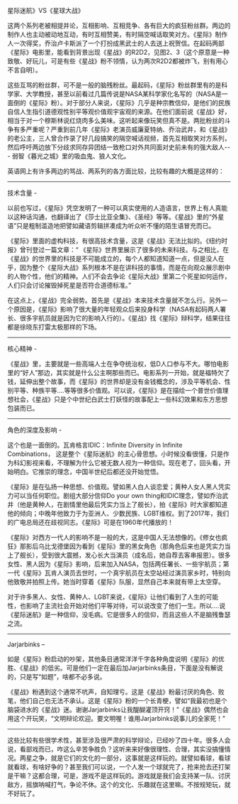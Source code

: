 星际迷航》VS《星球大战》

这两个系列老被相提并论，互相影响、互相竞争、各有巨大的疯狂粉丝群。两边的制作人也主动被动地互动，有时互相赞美，有时隔空喊话取笑对方。《星际》制作人一次得奖，乔治卢卡斯派了一个打扮成黑武士的人去送上祝贺信。在起码两部《星际》电影里，能看到背景出现《星战》的R2D2，见图2、3（这个原意是一种致敬、好玩儿，可是有些《星战》粉不领情，认为两次R2D2都被炸飞，别有用心不言自明）。

这些互骂的粉丝群，可不是一般的脑残粉丝。最起码，《星际》粉丝群里有的是科学家、大学教授，甚至以前看过几篇传说是NASA某科学家化名写的（NASA是一面倒的《星际》粉）。对于部分人来说，《星际》几乎是种宗教信仰，是他们的民族自信人生指引道德观性别平等观价值观宇宙观的来源。在他们面前说《星战》好，相当于对一个穆斯林说红烧肉多么美味。这听起来像玩笑但真不是。两批粉丝的斗争有多严重呢？严重到前几年《星际》老演员威廉夏特纳、乔治武井，和《星战》的老公主，三人曾合作录了好几段搞笑的隔空喊话视频，首先互相取笑对方系列，然后呼吁两边放下分歧求同存异团结一致枪口对外共同面对史前未有的强大敌人--- 弱智《暮光之城》里的吸血鬼、狼人文化。

英语网上有许多两边的骂战、两系列的各方面比较，比较有趣的大概是这样的：

-----------------------------

技术含量 -

以前也写过，《星际》凭空发明了一种可以真实使用的人造语言，世界上有人真能以这种话沟通，也翻译出了《莎士比亚全集》、《圣经》等等。《星战》里的“外星语”只是粗制滥造地把譬如藏语剪辑拼凑成为听众听不懂的陌生语冒充而已。

《星际》里面的虚构科技，有很高技术含量，这是《星战》无法比拟的。《纽约时报》曾刊登过一篇文章：“ 《星际》世界里展示了很多的未来科技。与之相比，在《星战》的世界里的科技是不可能成立的，每个人都知道知道一点，但是没人在乎，因为整个《星际大战》系列根本不是在讲科技的事情，而是在向观众展示剧中的人物个性，他们的精神。人们不会去争论《星际大战》里第二个死星如何运作，人们只会讨论摧毁掉死星是否符合道德标准。”

在这点上，《星战》完全弱势。首先是《星战》本来技术含量就不怎么行。另外一个原因是，《星际》影响了很大量的年轻观众后来投身科学（NASA有起码两人署长、很多宇航员就是因为它的影响入行的）。《星战》找《星际》辩科学，结果往往都是徐晓东打雷太极那样的下场。

-----------------------------

核心精神 -

《星战》里，主要就是一些高端人士在争夺统治权，低D人口参与不大。哪怕电影里的“好人”那边，其实就是什么公主啊那些而已。电影系列一开始，就是福特欠了钱，延伸出整个故事，而《星际》的世界却是没有金钱概念的，涉及平等机会、性别平等、种族平等....等等很多价值观。可以说，《星际》是在描绘一个普世价值理想社会，《星战》只是个中世纪白武士打妖怪的故事配上一些科幻效果和东方思想包装而已。

-----------------------------

角色的深度及影响 -

这个也是一面倒的。瓦肯格言IDIC：Infinite Diversity in Infinite Combinations， 这是整个《星际迷航》的主心骨思想。小时候没看很懂，只是作为科幻影视来看，不理解为什么它被无数人视为一种信仰。现在老了，回头看，开始明白。它推崇的理念，中国半世纪后都还没开始觉悟。

《星际》是在弘扬一种思想、价值观。譬如黑人白人谈恋爱；黄种人女人黑人凭实力可以当任何职位。剧组大部分信仰Do your own thing和IDIC理念，譬如乔治武井（他是黄种人，在剧情里他最后凭实力当上了舰长），拍《星际》时大家都知道他的倾向；中晚年他致力于为亚洲人、少数民族、LGBT维权。到了2017年，我们的广电总局还在歧视同志。《星际》可是在1960年代播放的！

《星际》对西方一代人的影响不是一般的大，这是中国人无法想像的。《修女也疯狂》那影后乌比戈德堡因为看到《星际》里的黑女角色（那角色后来也是凭实力当上了舰长），受到很大震撼，发心长大当演员（成名后，她自荐去客串报恩）。很多女性、黑人因为《星际》影响，后来加入NASA，包括两任署长、一些宇航员；第一代《星际》瓦肯人演员去世时，一个真宇航员在太空站经过演员家乡时，特别向他致敬并拍照上传。她当时穿着《星际》队服，显然自己本来就有带上太空穿。

对于许多黑人、女性、黄种人、LGBT来说，《星际》让他们看到了人生的可能性，也影响了主流社会开始对他们平等对待，可以说改变了他们一生。所以....说《星际迷航》是一种信仰，没毛病。它是很多人的信仰，而且这些人不是脑残鲁瑟之流。

-----------------------------

Jarjarbinks –

如是《星际》粉启动的吵架，其他条目通常洋洋千字各种角度说明《星际》的优胜、《星战》的低劣。可是他们一定在最后加Jarjarbinks条目，下面是没有解说的，只是写“如题”，啥都不必多说。

《星战》粉遇到这个通常不吭声，自知理亏。这是《星战》粉最讨厌的角色、败笔，他们自己也无法不承认。这是《星际》粉的一个长青梗，譬如“我最初也是个脑袋进水的《星战》迷。谢谢Jarjarbinks让我醍醐灌顶开窍！”《星战》偶然也会用这个开玩笑，“文明辩论欢迎。要文明喔！谁用Jarjarbinks说事儿的全家死！”

-----------------------------

这些比较有些很学术性，甚至涉及很严肃的科学辩论，已经吵了四十年。很多人会说，看部戏而已，咋这么辛苦争胜负？这听来来好像很理性、合理，其实没搞懂情况。两星之争，就是它们的文化的一部分，这事就是这样玩的。就譬如看球，看球就看球，有啥好争的？甚至我们可以说，一个人发一个球就完了，抢来抢去还打架是干嘛？这都合理，可是，游戏不是这样玩的。游戏就是我们会支持某一队、讨厌敌方，摇旗呐喊打气，争论不休。这个的文化、乐趣就在这里嘛。不按规矩玩，就不好玩了。
